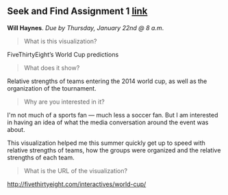 ## Seek and Find Assignment 1 [link](http://graphics.cs.wisc.edu/WP/vis15/2015/01/17/seek-and-find-assignment-1-bring-me-a-visualization/)

__Will Haynes__. _Due by Thursday, January 22nd @ 8 a.m_.

> What is this visualization?

FiveThirtyEight’s World Cup predictions

> What does it show?

Relative strengths of teams entering the 2014 world cup, as well as the organization of the tournament.

> Why are you interested in it?

I'm not much of a sports fan — much less a soccer fan. But I am interested in having an idea of what the media conversation around the event was about.

This visualization helped me this summer quickly get up to speed with relative strengths of teams, how the groups were organized and the relative strengths of each team.

> What is the URL of the visualization?

http://fivethirtyeight.com/interactives/world-cup/